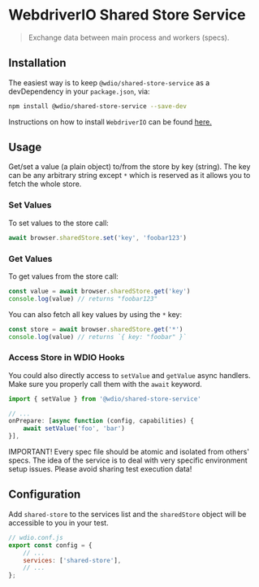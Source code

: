 WebdriverIO Shared Store Service
=========================

> Exchange data between main process and workers (specs).

## Installation

The easiest way is to keep `@wdio/shared-store-service` as a devDependency in your `package.json`, via:

```sh
npm install @wdio/shared-store-service --save-dev
```

Instructions on how to install `WebdriverIO` can be found [here.](https://webdriver.io/docs/gettingstarted)

## Usage

Get/set a value (a plain object) to/from the store by key (string). The key can be any arbitrary string except `*` which is reserved as it allows you to fetch the whole store.

### Set Values

To set values to the store call:

```js
await browser.sharedStore.set('key', 'foobar123')
```

### Get Values

To get values from the store call:

```js
const value = await browser.sharedStore.get('key')
console.log(value) // returns "foobar123"
```

You can also fetch all key values by using the `*` key:

```js
const store = await browser.sharedStore.get('*')
console.log(value) // returns `{ key: "foobar" }`
```

### Access Store in WDIO Hooks

You could also directly access to `setValue` and `getValue` async handlers.
Make sure you properly call them with the `await` keyword.

```js
import { setValue } from '@wdio/shared-store-service'

// ...
onPrepare: [async function (config, capabilities) {
    await setValue('foo', 'bar')
}],
```

IMPORTANT! Every spec file should be atomic and isolated from others' specs.
The idea of the service is to deal with very specific environment setup issues.
Please avoid sharing test execution data!

## Configuration

Add `shared-store` to the services list and the `sharedStore` object will be accessible to you in your test.

```js
// wdio.conf.js
export const config = {
    // ...
    services: ['shared-store'],
    // ...
};
```

